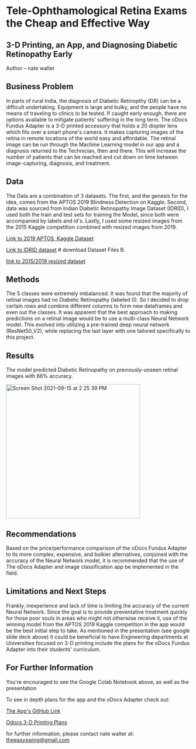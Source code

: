 # Tele-Ophthamological Retina Exams the Cheap and Effective Way 
## 3-D Printing, an App, and Diagnosing Diabetic Retinopathy Early

Author – nate walter

## Business Problem
In parts of rural India, the diagnosis of Diabetic Retinopthy (DR) can be a difficult undertaking. Equipment is large and bulky, and the people have no means of traveling to clinics to be tested. If caught early enough, there are options available to mitigate patients' suffering in the long term. The oDocs Fundus Adapter is a 3-D printed accessory that holds a 20 diopter lens which fits over a smart phone's camera. It makes capturing images of the retina in remote locations of the world easy and affordable. The retinal image can be run through the Machine Learning model in our app and a diagnosis returned to the Technician, then and there. This will increase the number of patients that can be reached and cut down on time between image-capturing, diagnosis, and treatment. 


## Data
The Data are a combination of 3 datasets. The first, and the genesis for the idea, comes from the APTOS 2019 Blindness Detection on Kaggle. Second, data was sourced from Indian Diabetic Retinopathy Image Dataset (IDRID), I used both the train and test sets for training the Model, since both were accompanied by labels and id's. Lastly, I used some resized images from the 2015 Kaggle competition combined with resized images from 2019.

[Link to 2019 APTOS, Kaggle Dataset](https://www.kaggle.com/c/aptos2019-blindness-detection/data)

[Link to IDRID dataset](https://ieee-dataport.org/open-access/indian-diabetic-retinopathy-image-dataset-idrid) # download Dataset Files B.

[link to 2015/2019 resized dataset](https://www.kaggle.com/benjaminwarner/resized-2015-2019-blindness-detection-images)

## Methods
The 5 classes were extremely imbalanced. It was found that the majority of retinal images had no Diabetic Retinopathy (labeled 0). So I decided to drop certain  rows and combine different columns to form new dataframes and even out the classes. It was apparent that the best approach to making predictions on a retinal image would be to use a multi-class Neural Network model. This evolved into utilizing a pre-trained deep neural network (ResNet50_V2), while replacing the last layer with one tailored specifically to this project.   

## Results

The model predicted Diabetic Retinopathy on previously-unseen retinal images with 66% accuracy.

<img width="366" alt="Screen Shot 2021-09-15 at 2 25 39 PM" src="https://user-images.githubusercontent.com/66656063/133496733-5aaff67a-04fd-4451-a3a1-fa4738475940.png">


## Recommendations
Based on the price/performance comparison of the oDocs Fundus Adapter to its more complex, expensive, and bulkier alternatives, conjoined with the accuracy of the Neural Network model, it is recommended that the use of The oDocs Adapter and image classification app be implemented in the field. 

## Limitations and Next Steps
Frankly, inexperience and lack of time is limiting the accuracy of the current Neural Network. Since the goal is to provide preventative treatment quickly for those poor souls in areas who might not otherwise receive it, use of the winning model from the APTOS 2019 Kaggle competition in the app would be the best initial step to take. As mentioned in the presentation (see google slide deck above) it could be beneficial to have Engineering departments at Universities focused on 3-D printing include the plans for the oDocs Fundus Adapter into their students' curriculum. 

## For Further Information

You're encouraged to see the Google Colab Notebook above, as well as the presentation 

To see in depth plans for the app and the oDocs Adapter check out:


[The App's GitHub Link](https://github.com/IBM/tfjs-web-app#1-clone-the-repo)


[Odocs 3-D Printing Plans](https://odocseyecare.shop/pages/3d-print)


for further information, please contact nate walter at:  theeasyswing@gmail.com






